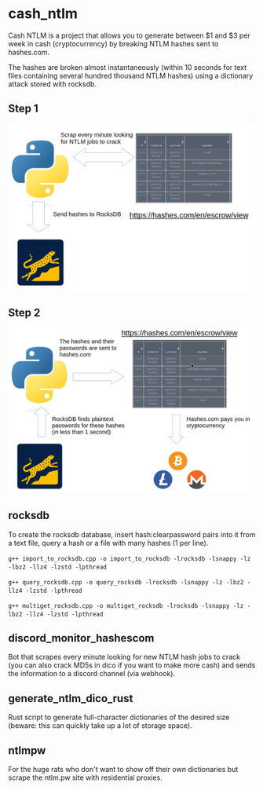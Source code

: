 # cash_ntlm

Cash NTLM is a project that allows you to generate between $1 and $3 per week in cash (cryptocurrency) by breaking NTLM hashes sent to hashes.com.

The hashes are broken almost instantaneously (within 10 seconds for text files containing several hundred thousand NTLM hashes) using a dictionary attack stored with rocksdb.


## Step 1

![](images/1.png)

## Step 2

![](images/2.png)

## rocksdb


To create the rocksdb database, insert hash:clearpassword pairs into it from a text file, query a hash or a file with many hashes (1 per line).


`g++ import_to_rocksdb.cpp -o import_to_rocksdb -lrocksdb -lsnappy -lz -lbz2 -llz4 -lzstd -lpthread`

`g++ query_rocksdb.cpp -o query_rocksdb -lrocksdb -lsnappy -lz -lbz2 -llz4 -lzstd -lpthread`

`g++ multiget_rocksdb.cpp -o multiget_rocksdb -lrocksdb -lsnappy -lz -lbz2 -llz4 -lzstd -lpthread`

## discord_monitor_hashescom


Bot that scrapes every minute looking for new NTLM hash jobs to crack (you can also crack MD5s in dico if you want to make more cash) and sends the information to a discord channel (via webhook).


## generate_ntlm_dico_rust

Rust script to generate full-character dictionaries of the desired size (beware: this can quickly take up a lot of storage space).


## ntlmpw

For the huge rats who don't want to show off their own dictionaries but scrape the ntlm.pw site with residential proxies.